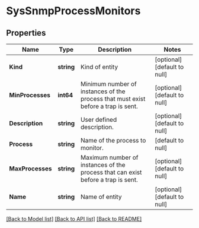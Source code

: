 # SysSnmpProcessMonitors

## Properties
Name | Type | Description | Notes
------------ | ------------- | ------------- | -------------
**Kind** | **string** | Kind of entity | [optional] [default to null]
**MinProcesses** | **int64** | Minimum number of instances of the process that must exist before a trap is sent. | [optional] [default to null]
**Description** | **string** | User defined description. | [optional] [default to null]
**Process** | **string** | Name of the process to monitor. | [default to null]
**MaxProcesses** | **string** | Maximum number of instances of the process that can exist before a trap is sent. | [optional] [default to null]
**Name** | **string** | Name of entity | [optional] [default to null]

[[Back to Model list]](../README.md#documentation-for-models) [[Back to API list]](../README.md#documentation-for-api-endpoints) [[Back to README]](../README.md)


